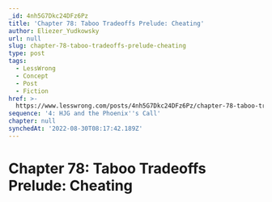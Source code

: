 ```yaml
---
_id: 4nh5G7Dkc24DFz6Pz
title: 'Chapter 78: Taboo Tradeoffs Prelude: Cheating'
author: Eliezer_Yudkowsky
url: null
slug: chapter-78-taboo-tradeoffs-prelude-cheating
type: post
tags:
  - LessWrong
  - Concept
  - Post
  - Fiction
href: >-
  https://www.lesswrong.com/posts/4nh5G7Dkc24DFz6Pz/chapter-78-taboo-tradeoffs-prelude-cheating
sequence: '4: HJG and the Phoenix''s Call'
chapter: null
synchedAt: '2022-08-30T08:17:42.189Z'
---
```


# Chapter 78: Taboo Tradeoffs Prelude: Cheating

